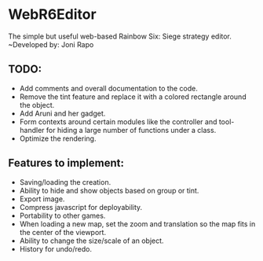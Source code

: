 # WebR6Editor
The simple but useful web-based Rainbow Six: Siege strategy editor.
~Developed by: Joni Rapo

## TODO:
- Add comments and overall documentation to the code.
- Remove the tint feature and replace it with a colored rectangle around the object.
- Add Aruni and her gadget.
- Form contexts around certain modules like the controller and tool-handler
  for hiding a large number of functions under a class.
- Optimize the rendering.

## Features to implement:
- Saving/loading the creation.
- Ability to hide and show objects based on group or tint.
- Export image.
- Compress javascript for deployability.
- Portability to other games.
- When loading a new map, set the zoom and translation
  so the map fits in the center of the viewport.
- Ability to change the size/scale of an object.
- History for undo/redo.
